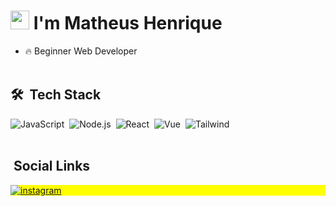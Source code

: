 
<h1 align="left"><img src="https://raw.githubusercontent.com/kaueMarques/kaueMarques/master/hi.gif" width="30px"> I'm Matheus Henrique</h1>

- 🔥 Beginner Web Developer 
<br><br>

## 🛠 &nbsp;Tech Stack

![JavaScript](https://img.shields.io/badge/JavaScript-F7DF1E?style=for-the-badge&logo=javascript&logoColor=black)&nbsp;
![Node.js](https://img.shields.io/badge/Node.js-43853D?style=for-the-badge&logo=node.js&logoColor=white)&nbsp;
![React](https://img.shields.io/badge/React-20232A?style=for-the-badge&logo=react&logoColor=61DAFB)&nbsp;
![Vue](https://img.shields.io/badge/Vue.js-35495E?style=for-the-badge&logo=vue.js&logoColor=4FC08D)&nbsp;
![Tailwind](https://img.shields.io/badge/Tailwind_CSS-38B2AC?style=for-the-badge&logo=tailwind-css&logoColor=white)&nbsp;
<br><br>

## &nbsp;Social Links

<p align="left" style="background:yellow">
<a href="https://www.instagram.com/mhlr_henri/" target="_blank">
 <img align="center" src="https://img.shields.io/badge/-matheushenrique-05122A?style=flat&logo=instagram" alt="instagram"/>
</a>
</p>




<!--
**maykbrito/maykbrito** is a ✨ _special_ ✨ repository because its `README.md` (this file) appears on your GitHub profile.

Here are some ideas to get you started:
-->
